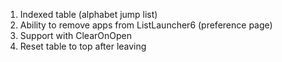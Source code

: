   1. Indexed table (alphabet jump list)
  2. Ability to remove apps from ListLauncher6 (preference page)
  3. Support with ClearOnOpen
  4. Reset table to top after leaving
